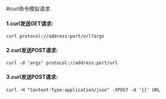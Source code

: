 #curl命令模拟请求
#### 1.curl发送GET请求: 
````shell script
curl protocol://address:port/url?args
````
#### 2.curl发送POST请求: 
````shell script
curl -d "args" protocol://address:port/url
````
#### 3.curl发送POST请求: 
````shell script
curl -H "Content-Type:application/json" -XPOST -d '{}' URL
````